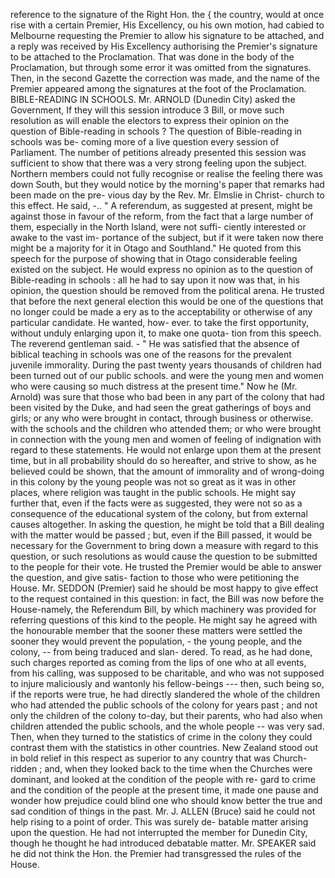 reference to the signature of the Right Hon. the { the country, would at once rise with a certain Premier, His Excellency, ou his own motion, had cabied to Melbourne requesting the Premier to allow his signature to be attached, and a reply was received by His Excellency authorising the Premier's signature to be attached to the Proclamation. That was done in the body of the Proclamation, but through some error it was omitted from the signatures. Then, in the second Gazette the correction was made, and the name of the Premier appeared among the signatures at the foot of the Proclamation. BIBLE-READING IN SCHOOLS. Mr. ARNOLD (Dunedin City) asked the Government, If they will this session introduce 3 Bill, or move such resolution as will enable the electors to express their opinion on the question of Bible-reading in schools ? The question of Bible-reading in schools was be- coming more of a live question every session of Parliament. The number of petitions already presented this session was sufficient to show that there was a very strong feeling upon the subject. Northern members could not fully recognise or realise the feeling there was down South, but they would notice by the morning's paper that remarks had been made on the pre- vious day by the Rev. Mr. Elmslie in Christ- church to this effect. He said, -.. " A referendum, as suggested at present, might be against those in favour of the reform, from the fact that a large number of them, especially in the North Island, were not suffi- ciently interested or awake to the vast im- portance of the subject, but if it were taken now there might be a majority for it in Otago and Southland." He quoted from this speech for the purpose of showing that in Otago considerable feeling existed on the subject. He would express no opinion as to the question of Bible-reading in schools : all he had to say upon it now was that, in his opinion, the question should be removed from the political arena. He trusted that before the next general election this would be one of the questions that no longer could be made a ery as to the acceptability or otherwise of any particular candidate. He wanted, how- ever. to take the first opportunity, without unduly enlarging upon it, to make one quota- tion from this speech. The reverend gentleman said. - " He was satisfied that the absence of biblical teaching in schools was one of the reasons for the prevalent juvenile immorality. During the past twenty years thousands of children had been turned out of our public schools. and were the young men and women who were causing so much distress at the present time." Now he (Mr. Arnold) was sure that those who bad been in any part of the colony that had been visited by the Duke, and had seen the great gatherings of boys and girls; or any who were brought in contact, through business or otherwise. with the schools and the children who attended them; or who were brought in connection with the young men and women of feeling of indignation with regard to these statements. He would not enlarge upon them at the present time, but in all probability should do so hereafter, and strive to show, as he believed could be shown, that the amount of immorality and of wrong-doing in this colony by the young people was not so great as it was in other places, where religion was taught in the public schools. He might say further that, even if the facts were as suggested, they were not so as a consequence of the educational system of the colony, but from external causes altogether. In asking the question, he might be told that a Bill dealing with the matter would be passed ; but, even if the Bill passed, it would be necessary for the Government to bring down a measure with regard to this question, or such resolutions as would cause the question to be submitted to the people for their vote. He trusted the Premier would be able to answer the question, and give satis- faction to those who were petitioning the House. Mr. SEDDON (Premier) said he should be most happy to give effect to the request contained in this question: in fact, the Bill was now before the House-namely, the Referendum Bill, by which machinery was provided for referring questions of this kind to the people. He might say he agreed with the honourable member that the sooner these matters were settled the sooner they would prevent the population, - the young people, and the colony, -- from being traduced and slan- dered. To read, as he had done, such charges reported as coming from the lips of one who at all events, from his calling, was supposed to be charitable, and who was not supposed to injure maliciously and wantonly his fellow-beings --- then, such being so, if the reports were true, he had directly slandered the whole of the children who had attended the public schools of the colony for years past ; and not only the children of the colony to-day, but their parents, who had also when children attended the public schools, and the whole people -- was very sad. Then, when they turned to the statistics of crime in the colony they could contrast them with the statistics in other countries. New Zealand stood out in bold relief in this respect as superior to any country that was Church- ridden ; and, when they looked back to the time when the Churches were dominant, and looked at the condition of the people with re- gard to crime and the condition of the people at the present time, it made one pause and wonder how prejudice could blind one who should know better the true and sad condition of things in the past. Mr. J. ALLEN (Bruce) said he could not help rising to a point of order. This was surely de- batable matter arising upon the question. He had not interrupted the member for Dunedin City, though he thought he had introduced debatable matter. Mr. SPEAKER said he did not think the Hon. the Premier had transgressed the rules of the House. 